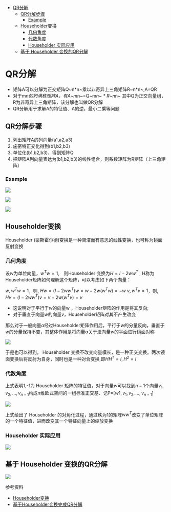 - [QR分解](#qr分解)
  - [QR分解步骤](#qr分解步骤)
    - [Example](#example)
  - [Householder变换](#householder变换)
    - [几何角度](#几何角度)
    - [代数角度](#代数角度)
    - [Householder 实际应用](#householder-实际应用)
  - [基于 Householder 变换的QR分解](#基于-householder-变换的qr分解)

# QR分解

- 矩阵A可以分解为正交矩阵Q~n*n~乘以非奇异上三角矩阵R~n*n~,A=QR
- 对于m*n的列满秩矩阵A，有A~m*n~=Q~m*n~ * R~n*n~ 其中Q为正交向量组，R为非奇异上三角矩阵，该分解也叫做QR分解
- QR分解用于求解A的特征值、A的逆，最小二乘等问题

## QR分解步骤

1. 列出矩阵A的列向量(a1,a2,a3)
2. 施密特正交化得到(b1,b2,b3)
3. 单位化(b1,b2,b3)，得到矩阵Q
4. 把矩阵A列向量表达为(b1,b2,b3)的线性组合，则系数矩阵为R矩阵（上三角矩阵）

### Example

![](qr_decomposition/qr_2.png)

![](qr_decomposition/qr_1.png)

![](qr_decomposition/qr_3.png)

## Householder变换

Householder (豪斯霍尔德)变换是一种简洁而有意思的线性变换，也可称为镜面反射变换

### 几何角度

设$w$为单位向量，$w^T w=1$,　则Householder 变换为$H = I-2ww^T$ , H称为Householder矩阵如何理解这个矩阵，可以考虑如下两个向量：

$w, w^Tw=1$，则, $Hw=(I-2w{w^T})w = w-2w({w^T}w) = -w$
$v, w^Tv=1$，则, $Hv=(I-2w{w^T})v = v-2w({w^T}v) = v$

- 这说明对于平行于$w$的向量w ，Householder矩阵的作用是将其反向;
- 对于垂直于向量$w$的向量$v$，Householder矩阵对其不产生改变

那么对于一般向量$\alpha$经过Householder矩阵作用后，平行于$w$的分量反向，垂直于$w$的分量保持不变，其整体作用是将向量$\alpha$关于法向量$w$的平面进行镜面对称

![](./qr_decomposition/h1.png)

于是也可以得到， Householder 变换不改变向量模长，是一种正交变换。两次镜面变换后将反射为自身，同时也是一种对合变换,即$HH^T = I, {H^2} = I$

### 代数角度

上式表明1,-1为 Householder 矩阵的特征值，对于向量$w$可以找到$n-1$个向量$v_1,v_2,...,v_{n-1}$构成n维欧式空间的一组标准正交基．记P=$[w1,v_1,v_2, ..., v_{n-1}]$

![](./qr_decomposition/qr_4.png)

上式给出了 Householder 的对角化过程，通过秩为1的矩阵$ww^T$改变了单位矩阵的一个特征值，进而改变其一个特征向量上的缩放变换

### Householder 实际应用

![](./qr_decomposition/qr_5.png)

## 基于 Householder 变换的QR分解

![](./qr_decomposition/qr_6.png)

参考资料

- [Householder变换](https://zhuanlan.zhihu.com/p/576026040)
- [基于Householder变换完成QR分解](https://blog.csdn.net/m0_66360845/article/details/137052786)
